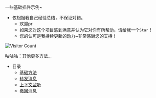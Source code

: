 一些基础插件示例~

- 仅根据我自己经验总结，不保证对错。
  - 欢迎pr
  - 如果您对这个项目感到满意并认为它对你有所帮助，请给我一个`Star`！
  - 您的认可是我持续更新的动力~非常感谢您的支持！

![Visitor Count](https://profile-counter.glitch.me/Zyy955-QQGuild-plugin/count.svg)

咕咕咕：其他更多方法...

- 目录
  - [基础方法](./1.基础.md)
  - [转发消息](./2.转发消息.md)
  - [上下文监听](./3.上下文监听.md)
  - [撤回消息](./4.撤回消息.md)